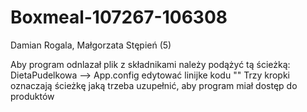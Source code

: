 # Boxmeal-107267-106308
Damian Rogala, Małgorzata Stępień (5)

Aby program odnlazał plik z składnikami należy podążyć tą ścieżką:
DietaPudelkowa --> App.config
edytować linijke kodu "<add key="filePath" value="...\DietaPudelkowa\DietaPudelkowa\Files\data.csv" />"
Trzy kropki oznaczają ścieżkę jaką trzeba uzupełnić, aby program miał dostęp do produktów
